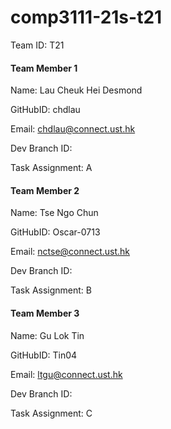 # comp3111-21s-t21
Team ID: T21

#### Team Member 1

Name: Lau Cheuk Hei Desmond

GitHubID: chdlau

Email: chdlau@connect.ust.hk

Dev Branch ID:

Task Assignment: A


#### Team Member 2
Name: Tse Ngo Chun

GitHubID: Oscar-0713

Email: nctse@connect.ust.hk

Dev Branch ID:

Task Assignment: B


#### Team Member 3

Name: Gu Lok Tin

GitHubID: Tin04

Email: ltgu@connect.ust.hk

Dev Branch ID:

Task Assignment: C
